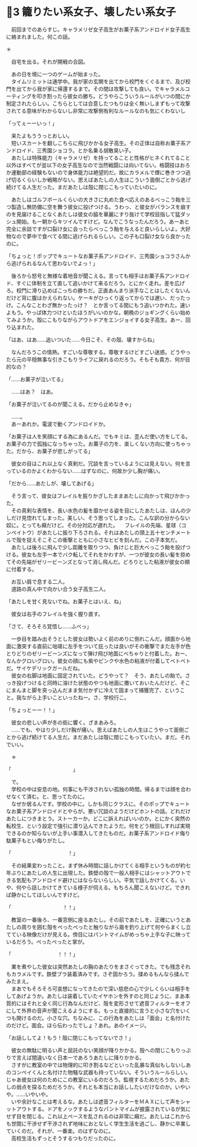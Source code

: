 ﻿# 🍬3 籠りたい系女子、壊したい系女子

　前回までのあらすじ。キャラメリゼ女子高生がお菓子系アンドロイド女子高生に絡まれました。何この話。

＊

　自宅を出る。それが開戦の合図。

　あの日を境に一つのゲームが始まった。  
　タイムリミットは通学中。我が家の玄関を出てから校門をくぐるまで、及び校門を出てから我が家に帰還するまで。その間は攻撃しても良い。でキャラメルコーティングを叩き割ったら彼女の勝ち。どうやらこういうルールがいつの間にか制定されたらしい。こちらとしては合意したつもりは全く無いしまずもって攻撃されてる意味がわからないし非常に攻撃側有利なルールなのも気にくわないし

「ってぇーーいっ！」

　来たよもううっとおしい。  
　短いスカートを翻しこちらに飛びかかる女子高生。その正体は自称お菓子系アンドロイド、三秀園ショコラ。とか名乗る胡散臭い子。  
　あたしは特殊能力（キャラメリゼ）を持ってることと性格がヒネくれてること以外はすべてが並以下の女子高生なので当然戦闘には向いてない。格闘技はおろか運動部の経験もないので身体能力は絶望的だ。故にカラメルで煙に巻きつつ逃げ切るくらいしか戦略がない。思えばあたしの人生はこういう面倒ごとから逃げ続けてる人生だった。まだあたしは殻に閉じこもっていたいのに。

　あたしはゴルフボールくらいの大きさに丸めた食べ応えのあるべっこう飴を三つ製造し無防備に空を舞う彼女に投げつける。うわっ、と彼女がバランスを崩すのを見届けることなくあたしは彼女の脇を華麗にすり抜けて学校目指して猛ダッシュ開始。もー朝からキツイんですけど。なんでこうなったんだろう。あーあと完全に余談ですが口裂け女に会ったらべっこう飴を与えると良いらしいよ。大好物なので夢中で食べてる間に逃げられるらしい。この子も口裂け女なら良かったのに。

「ちょっと！ポップでキュートなお菓子系アンドロイド、三秀園ショコラさんから逃げられるなんて思わないでよっ！」

　後ろから怒号と無様な着地音が聞こえる。言っても相手はお菓子系アンドロイド、すぐに体制を立て直して追いかけて来るだろう。とにかく走れ。差を広げろ。校門に滑り込めばこっちの勝ちだ。正直あんまり派手なことはしたくないんだけど背に腹はかえられない。ケーキがひっくり返ってからでは遅い、だったっけ。こんなことわざ無かったっけ？　とか言ってる間にもう追いつかれた。速いよもう。やっぱ体力つけといたほうがいいのかな。朝晩のジョギングくらい始めてみようか。殻にこもりながらアウトドアをエンジョイする女子高生。あー、回り込まれた。

「はあ、はあ……追いついた……今日こそ、その殻、壊すからね」

　なんだろうこの情熱。すごいな尊敬する。尊敬するけどすごい迷惑。どうやったら元の平穏無事な引きこもりライフに戻れるのだろう。そもそも貴方、何が目的なの？

「……お菓子が泣いてる」

　……はあ？　はあ。

「お菓子が泣いてるのが聞こえる。だから止めなきゃ」

　……。  
　あーあれか。電波で動くアンドロイドか。

「お菓子は人を笑顔にする為にあるんだ。でもキミは、歪んだ使い方をしてる。お菓子の力で孤独になっちゃった。お菓子の力を、楽しくない方向に使っちゃった。だから、お菓子が悲しがってる」

　彼女の目はこれ以上なく真剣だ。冗談を言っているようには見えない。何を言っているのかよくわからない……はずなのに、何故か少し胸が痛い。

「だから……あたしが、壊してあげる」

　そう言って、彼女はフレイルを振りかざしたままあたしに向かって飛びかかった。  
　その真剣な表情を、長い水色の髪を靡かせる姿を目にしたあたしは、ほんの少しだけ見惚れてしまった。美しい、そう思ってしまった。こんな訳の分からない奴に。とっても癪だけど。その分対応が遅れた。
　フレイルの先端、星球（コンペイトウ）があたしに振り下ろされる。それはあたしの頭上五十センチメートルで殻を捉えそこそこの衝撃とともに小さなヒビを刻んだ。この子本気だ。  
　あたしは後ろに飛んで少し距離を取りつつ、負けじと巨大べっこう飴を投げつける。彼女も左手一本でバク転してそれをかわすが、一つが彼女の長い髪を掠めてその先端がゼリービーンズとなって消し飛んだ。どろりとした粘液が彼女の頬に付着する。

　お互い肩で息する二人。  
　道路の真ん中で向かい合う女子高生二人。

「あたしを甘く見ないでね。お菓子とはいえ、ね」

　彼女は右手のフレイルを強く握り直す。

「さて、そろそろ覚悟し……ふべっ」

　一歩目を踏み出そうとした彼女は勢いよく前のめりに倒れこんだ。顔面から地面に激突する直前に咄嗟に左手をついて庇ったは良いがその衝撃でまた左手が色とりどりのゼリービーンズになって弾け飛び地面にべちゃりと付着した。おー、なんかグロいグロい。彼女の顔にも紫やピンクや水色の粘液が付着してベトベトだ。サイケデリックガールだね。  
　彼女の右脚は地面に固定されていた。どうやって？　そう、あたしの飴で。さっき投げつけると同時に溶けた状態のやつも地面に撒いておいたんだけど、そこにまんまと脚を突っ込んだまま気付かずに冷えて固まって捕獲完了、ということ。我ながら上手いこといったねー。さ、学校行こ。

「ちょっとーー！！」

　彼女の悲しい声が冬の街に響く。ざまあみろ。  
　……でも、やはり少しだけ胸が痛い。思えばあたしの人生はこうやって面倒ごとから逃げ続けてる人生だ。まだあたしは殻に閉じこもっていたい。まだ。それでいい。

　＊

「　　　　　　　　　　　　」

　で。  
　学校の中は安息の地。何事にも干渉されない孤独の時間。帰るまでは顔を合わせなくて済む。と、思ってたのに。  
　なぜか居るんです。学校の中に。しかも同じクラスに。そのポップでキュートなお菓子系アンドロイドとやらが。悪い冗談のようだけどホントの話。どれだけあたしにつきまとう。ストーカーか。どこに訴えればいいのか。とにかく突然の転校生、という設定で強引に潜り込んできたようだ。何をどう根回しすれば実現できるのか知らないが上手い事潜入してきたものだ。お菓子系アンドロイド侮り駄菓子もとい侮りがたし。

「　　　　　　　　　　　！」

　その結果変わったこと。まず休み時間に話しかけてくる相手というものが約七年ぶりにあたしの人生に出現した。鉄壁の殻で一般人相手にはシャットアウトできる気配もアンドロイド避けにはならないらしい。平気で話しかけてくる。いや、何やら話しかけてきている様子が伺える。もちろん聞こえないけど。できれば静かにしてほしいんですけど。

「　　　　　　　　　　！！」

　教室の一番後ろ、一番窓側に座るあたし。その前であたしを、正確にいうとあたしの周りを囲む殻をぺったぺったと触りながら眉を釣り上げて何やらまくし立てている映像だけが見える。傍目にはパントマイムがめっちゃ上手な子に映っているだろう。ぺったぺったと掌が。

「　　　　　　　　　！！！」

　業を煮やした彼女は突然あたしの胸のあたりをまさぐってきた。でも残念それもカラメルです。鉄壁ブラ装着済みです。さぞ固かろう。揉めるもんなら揉んでみたまえ。  
　まあでもそろそろ可哀想になってきたので深い慈悲の心で少しくらいは相手をしてあげようか。あたしは装着していたイヤホンを外すのと同じように、まあ本質的にはそれと全く同じ行為なんだけど、殻を変形させて遮音フィルターをオフにして外界の音声が聞こえるようにする。もっと直接的に言うと小さな穴をいくつも開けるのだ。小さな穴。ちなみに、この行為をあたしは「面会」と名付けたのだけど。面会。ほら伝わったでしょ？あれ。あのイメージ。

「お話ししてよ！もう！殻に閉じこもってないでさ！」

　彼女の無駄に明るい声と屈託のない笑顔が降りかかる。殻への閉じこもりっぷりで言えば間違いなく日本一であろうあたしに降りかかる。  
　さすがに教室の中では物理的に叩き割るなどといった乱暴な真似もしないしあのコンペイくんと名付けた物騒な武器も持っていない。そういうルールらしい。じゃあ彼女は何のためにこの教室にいるのだろう。監視するためだろうか。あたしの弱点を探るためだろうか。それとも本当にお話ししたいだけなのか。いやいや。……いやいや。  
　いや余計なことは考えるな。あたしは遮音フィルターをＭＡＸにして声をシャットアウトする。ドアをノックするようなパントマイムが披露されているが気にせず目を閉じる。これ以上ペースを乱されるのは非常に癪だ。あたしはこれからも世間に干渉せず干渉されず地味におとなしく学生生活を過ごし、静かに卒業していくのだ。それが、一番楽。のはずなのに。  
　高校生活もずっとそうするつもりだったのに。
